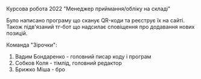Курсова робота 2022 "Менеджер приймання/обліку на складі"

Було написано програму що сканує QR-коди та реєструє їх на сайті. Також підв'язаний тг-бот що надсилає сповіщення про додавання нових позицій.

Команда "Зірочки":

1. Вадим Бондаренко - головний писар коду і програм
2. Собков Коля - тімлід, головний редактор
3. Брижко Міша - бро